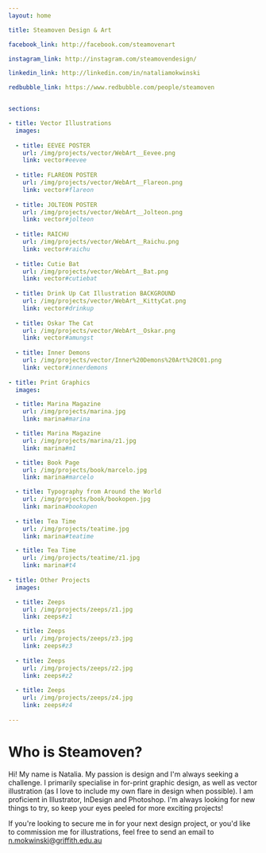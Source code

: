```yaml
---
layout: home

title: Steamoven Design & Art

facebook_link: http://facebook.com/steamovenart

instagram_link: http://instagram.com/steamovendesign/

linkedin_link: http://linkedin.com/in/nataliamokwinski

redbubble_link: https://www.redbubble.com/people/steamoven


sections: 

- title: Vector Illustrations
  images:
    
  - title: EEVEE POSTER
    url: /img/projects/vector/WebArt__Eevee.png
    link: vector#eevee
    
  - title: FLAREON POSTER
    url: /img/projects/vector/WebArt__Flareon.png
    link: vector#flareon
    
  - title: JOLTEON POSTER
    url: /img/projects/vector/WebArt__Jolteon.png
    link: vector#jolteon
    
  - title: RAICHU
    url: /img/projects/vector/WebArt__Raichu.png
    link: vector#raichu
    
  - title: Cutie Bat
    url: /img/projects/vector/WebArt__Bat.png
    link: vector#cutiebat
    
  - title: Drink Up Cat Illustration BACKGROUND
    url: /img/projects/vector/WebArt__KittyCat.png
    link: vector#drinkup
    
  - title: Oskar The Cat
    url: /img/projects/vector/WebArt__Oskar.png
    link: vector#amungst
    
  - title: Inner Demons
    url: /img/projects/vector/Inner%20Demons%20Art%20C01.png
    link: vector#innerdemons
    
- title: Print Graphics
  images: 

  - title: Marina Magazine
    url: /img/projects/marina.jpg
    link: marina#marina

  - title: Marina Magazine
    url: /img/projects/marina/z1.jpg
    link: marina#m1

  - title: Book Page
    url: /img/projects/book/marcelo.jpg
    link: marina#marcelo

  - title: Typography from Around the World
    url: /img/projects/book/bookopen.jpg
    link: marina#bookopen
    
  - title: Tea Time
    url: /img/projects/teatime.jpg
    link: marina#teatime

  - title: Tea Time
    url: /img/projects/teatime/z1.jpg
    link: marina#t4
    
- title: Other Projects
  images: 

  - title: Zeeps
    url: /img/projects/zeeps/z1.jpg
    link: zeeps#z1

  - title: Zeeps
    url: /img/projects/zeeps/z3.jpg
    link: zeeps#z3
    
  - title: Zeeps
    url: /img/projects/zeeps/z2.jpg
    link: zeeps#z2
    
  - title: Zeeps
    url: /img/projects/zeeps/z4.jpg
    link: zeeps#z4
    
---
```


# Who is Steamoven?

Hi! My name is Natalia. My passion is design and I'm always seeking a challenge. I primarily specialise in for-print graphic design, as well as vector illustration (as I love to include my own flare in design when possible). I am proficient in Illustrator, InDesign and Photoshop. I'm always looking for new things to try, so keep your eyes peeled for more exciting projects!

If you're looking to secure me in for your next design project, or you'd like to commission me for illustrations, feel free to send an email to n.mokwinski@griffith.edu.au
